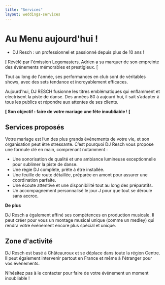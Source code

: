 ```yaml
---
title: "Services"
layout: weddings-services
---
```


# Au Menu aujourd'hui !

* DJ Resch : un professionnel et passionné depuis plus de 10 ans !

[ Révélé par l'émission Legomasters, Adrien a su marquer de son empreinte des événements mémorables et prestigieux. [

Tout au long de l'année, ses performances en club sont de véritables shows, avec des sets tendance et incroyablement efficaces.

Aujourd'hui, DJ RESCH fusionne les titres emblématiques qui enflamment et electrisent la piste de danse. Des années 80 à aujourd'hui, il sait s’adapter à tous les publics et répondre aux attentes de ses clients.

**[ Son objectif : faire de votre mariage une fête inoubliable ! [**

## Services proposés

Votre mariage est l’un des plus grands événements de votre vie, et son organisation peut être stressante. C’est pourquoi DJ Resch vous propose une formule clé en main, comprenant notamment :

* Une sonorisation de qualité et une ambiance lumineuse exceptionnelle pour sublimer la piste de danse.
* Une régie DJ complète, prête à être installée.
* Une feuille de route détaillée, préparée en amont pour assurer une coordination parfaite.
* Une écoute attentive et une disponibilité tout au long des préparatifs.
* Un accompagnement personnalisé le jour J pour que tout se déroule sans accroc.

**De plus**

DJ Resch a également affiné ses compétences en production musicale. Il peut créer pour vous un montage musical unique (comme un medley) qui rendra votre événement encore plus spécial et unique.

## Zone d'activité

DJ Resch est basé à Châteauroux et se déplace dans toute la région Centre. Il peut également intervenir partout en France et même à l'étranger pour vos événements.

N’hésitez pas à le contacter pour faire de votre événement un moment inoubliable !


